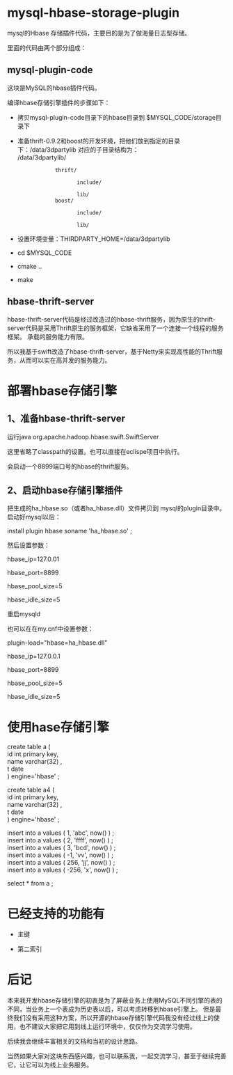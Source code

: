 # mysql-hbase-storage-plugin
mysql的Hbase 存储插件代码，主要目的是为了做海量日志型存储。

里面的代码由两个部分组成：
## mysql-plugin-code

这块是MySQL的hbase插件代码。

编译hbase存储引擎插件的步骤如下：
* 拷贝mysql-plugin-code目录下的hbase目录到 $MYSQL_CODE/storage目录下
* 准备thrift-0.9.2和boost的开发环境，把他们放到指定的目录下：/data/3dpartylib
   对应的子目录结构为：  
  /data/3dpartylib/
  
                  thrift/
                  
                         include/
                         
                         lib/
                  boost/ 
                  
                         include/
                         
                         lib/
         
* 设置环境变量：THIRDPARTY_HOME=/data/3dpartylib
* cd $MYSQL_CODE
* cmake ..
* make

## hbase-thrift-server

hbase-thrift-server代码是经过改造过的hbase-thrift服务，因为原生的thrift-server代码是采用Thrift原生的服务框架，它缺省采用了一个连接一个线程的服务框架。
承载的服务能力有限。

所以我基于swift改造了hbase-thrift-server，基于Netty来实现高性能的Thrift服务，从而可以实在高并发的服务能力。



# 部署hbase存储引擎
## 1、准备hbase-thrift-server
  运行java org.apache.hadoop.hbase.swift.SwiftServer 
  
  这里省略了classpath的设置。也可以直接在eclispe项目中执行。
  
  会启动一个8899端口号的hbase的thrift服务。
 
## 2、启动hbase存储引擎插件
把生成的ha_hbase.so（或者ha_hbase.dll）文件拷贝到 mysql的plugin目录中。
启动好mysql以后：

install plugin hbase soname 'ha_hbase.so' ;

然后设置参数：

hbase_ip=127.0.01

hbase_port=8899

hbase_pool_size=5

hbase_idle_size=5

重启mysqld


也可以在在my.cnf中设置参数：

plugin-load="hbase=ha_hbase.dll"

hbase_ip=127.0.0.1

hbase_port=8899

hbase_pool_size=5

hbase_idle_size=5





# 使用hase存储引擎
   create table a (  
id int primary key,  
name varchar(32) ,  
t date  
) engine='hbase' ;



   create table a4 (  
id int primary key,  
name varchar(32) ,  
t date  
) engine='hbase' ;  


insert into a values ( 1, 'abc', now() ) ;  
insert into a values ( 2, 'ffff', now() ) ;  
insert into a values ( 3, 'bcd', now() ) ;  
insert into a values ( -1, 'vv', now() ) ;  
insert into a values ( 256, 'jj', now() ) ;  
insert into a values ( -256, 'x', now() ) ;  

   select * from a ;

# 已经支持的功能有

- 主键

- 第二索引



# 后记

本来我开发hbase存储引擎的初衷是为了屏蔽业务上使用MySQL不同引擎的表的不同，当业务上一个表成为历史表以后，可以考虑转移到hbase引擎上。
但是最终我们没有采用这种方案，所以开源的hbase存储引擎代码我没有经过线上的使用，也不建议大家把它用到线上运行环境中，仅仅作为交流学习使用。

后续我会继续丰富相关的文档和当初的设计思路。

当然如果大家对这块东西感兴趣，也可以联系我，一起交流学习，甚至于继续完善它，让它可以为线上业务服务。


